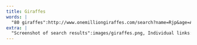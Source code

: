 ```yaml
---
title: Giraffes
words: |
  "80 giraffes":http://www.onemilliongiraffes.com/search?name=Rjp&age=Age&city=City&country=Country for the "One Million Giraffes Project":http://www.onemilliongiraffes.com/
extra: |
  "Screenshot of search results":images/giraffes.png, Individual links: "&para;":http://www.onemilliongiraffes.com/giraffes/67374.jpg "&para;":http://www.onemilliongiraffes.com/giraffes/67373.jpg "&para;":http://www.onemilliongiraffes.com/giraffes/67372.jpg "&para;":http://www.onemilliongiraffes.com/giraffes/67349.jpg "&para;":http://www.onemilliongiraffes.com/giraffes/67348.jpg "&para;":http://www.onemilliongiraffes.com/giraffes/67347.jpg "&para;":http://www.onemilliongiraffes.com/giraffes/67346.jpg "&para;":http://www.onemilliongiraffes.com/giraffes/65310.jpg "&para;":http://www.onemilliongiraffes.com/giraffes/59889.jpg "&para;":http://www.onemilliongiraffes.com/giraffes/59888.jpg "&para;":http://www.onemilliongiraffes.com/giraffes/59183.jpg "&para;":http://www.onemilliongiraffes.com/giraffes/54652.jpg "&para;":http://www.onemilliongiraffes.com/giraffes/54474.jpg "&para;":http://www.onemilliongiraffes.com/giraffes/52460.jpg
---
```

